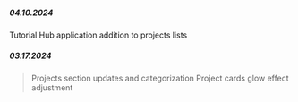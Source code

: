 ##### 04.10.2024

Tutorial Hub application addition to projects lists

##### 03.17.2024

> Projects section updates and categorization
> Project cards glow effect adjustment
